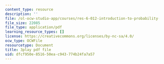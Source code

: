 ```yaml
---
content_type: resource
description: ''
file: /ol-ocw-studio-app/courses/res-6-012-introduction-to-probability-spring-2018/dfcf950e851650eac943774b24fa7a57_WTyLg_I1oFY.pdf
file_size: 22085
file_type: application/pdf
learning_resource_types: []
license: https://creativecommons.org/licenses/by-nc-sa/4.0/
ocw_type: OCWFile
resourcetype: Document
title: 3play pdf file
uid: dfcf950e-8516-50ea-c943-774b24fa7a57
---
```

